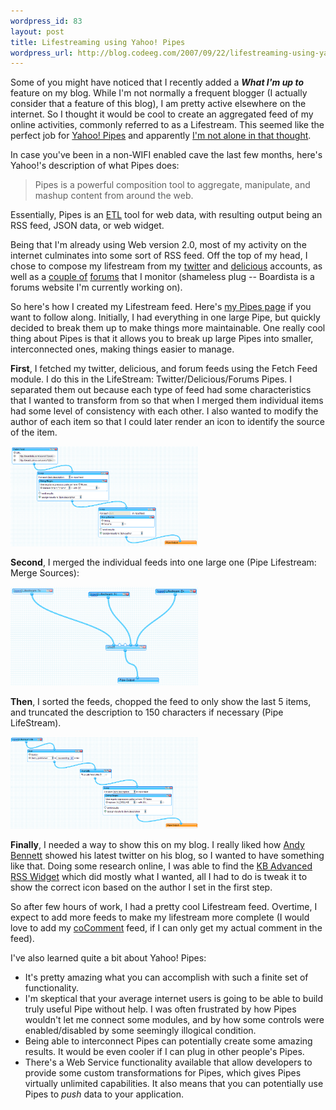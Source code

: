 ```yaml
--- 
wordpress_id: 83
layout: post
title: Lifestreaming using Yahoo! Pipes
wordpress_url: http://blog.codeeg.com/2007/09/22/lifestreaming-using-yahoo-pipes/
---
```

Some of you might have noticed that I recently added a <em><strong>What I'm up to</strong><strong> </strong></em>feature on my blog.  While I'm not normally a frequent blogger (I actually consider that a feature of this blog), I am pretty active elsewhere on the internet.  So I thought it would be cool to create an aggregated feed of my online activities, commonly referred to as a Lifestream.  This seemed like the perfect job for <a href="http://pipes.yahoo.com">Yahoo! Pipes</a> and apparently <a title="A Lifestream Yahoo! Pipes Search" href="http://pipes.yahoo.com/pipes/search?q=lifestream&amp;x=0&amp;y=0">I'm not alone in that thought</a>.

In case you've been in a non-WIFI enabled cave the last few months, here's Yahoo!'s description of what Pipes does:
<blockquote>Pipes is a powerful composition tool to aggregate, manipulate, and mashup content from around the web.</blockquote>
Essentially, Pipes is an <a title="Read more about ETL" href="http://en.wikipedia.org/wiki/Etl">ETL</a> tool for web data, with resulting output being an RSS feed, JSON data, or  web widget.

Being that I'm already using Web version 2.0, most of my activity on the internet culminates into some sort of RSS feed.  Off the top of my head, I chose to compose my lifestream from my <a title="Calvin Yu's twitters" href="http://twitter.com/cyu">twitter</a> and <a title="Calvin Yu's Delicious Links" href="http://del.icio.us/cyu">delicious</a> accounts, as well as a <a title="Beast Forums" href="http://beast.caboo.se">couple of</a> <a title="Boardista, My Forums Site" href="http://boardista.com">forums</a> that I monitor (shameless plug -- Boardista is a forums website I'm currently working on).

So here's how I created my Lifestream feed.  Here's <a title="Calvin Yu's Yahoo! Pipes Page" href="http://pipes.yahoo.com/pipes/person.info?eyuid=ePPle0cwsXa00IP.0w--">my Pipes page</a> if you want to follow along.  Initially, I had everything in one large Pipe, but quickly decided to break them up to make things more maintainable.  One really cool thing about Pipes is that it allows you to break up large Pipes into smaller, interconnected ones, making things easier to manage.

<strong>First</strong>, I fetched my twitter, delicious, and forum feeds using the Fetch Feed module.  I do this in the LifeStream: Twitter/Delicious/Forums Pipes.  I separated them out because each type of feed had some characteristics that I wanted to transform from so that when I merged them individual items had some level of consistency with each other.  I also wanted to modify the author of each item so that I could later render an icon to identify the source of the item.

<span style="color:#0000ee;text-decoration:underline;"><a href="/images/wp/pipes_forums.png"><img class="alignnone size-medium wp-image-109" src="/images/wp/pipes_forums.png" alt="" width="300" height="160" /></a></span>

<strong>Second</strong>, I merged the individual feeds into one large one (Pipe Lifestream: Merge Sources):

<span style="color:#0000ee;text-decoration:underline;"><a href="/images/wp/pipes_merge.png"><img class="alignnone size-medium wp-image-110" src="/images/wp/pipes_merge.png" alt="" width="300" height="158" /></a>
</span>

<strong>Then</strong>, I  sorted the feeds, chopped the feed to only show the last 5 items, and truncated the description to 150 characters if necessary (Pipe LifeStream).

<a href="/images/wp/pipes_lifestream.png"><img class="alignnone size-medium wp-image-111" src="/images/wp/pipes_lifestream.png" alt="" width="300" height="147" /></a>

<strong>Finally</strong>, I needed a way to show this on my blog.  I really liked how <a title="Andy Bennett's Blog" href="http://andybennett.net/">Andy Bennett</a> showed his latest twitter on his blog, so I wanted to have something like that.  Doing some research online, I was able to find the <a href="http://adambrown.info/b/widgets/category/kb-advanced-rss/">KB Advanced RSS Widget</a> which did mostly what I wanted, all I had to do is tweak it to show the correct icon based on the author I set in the first step.

So after few hours of work, I had a pretty cool Lifestream feed.  Overtime, I expect to add more feeds to make my lifestream more complete (I would love to add my <a href="http://cocomment.com">coComment</a> feed, if I can only get my actual comment in the feed).

I've also learned quite a bit about Yahoo! Pipes:
<ul>
	<li>It's pretty amazing what you can accomplish with such a finite set of functionality.</li>
	<li>I'm skeptical that your average internet users is going to be able to build truly useful Pipe without help.  I was often frustrated by how Pipes wouldn't let me connect some modules, and by how some controls were enabled/disabled by some seemingly illogical condition.</li>
	<li>Being able to interconnect Pipes can potentially create some amazing results.  It would be even  cooler if I can plug in other people's Pipes.</li>
	<li>There's a Web Service functionality available that allow developers to provide some custom transformations for Pipes, which gives Pipes virtually unlimited capabilities.  It also means that you can potentially use Pipes to <em>push</em> data to your application.</li>
</ul>
